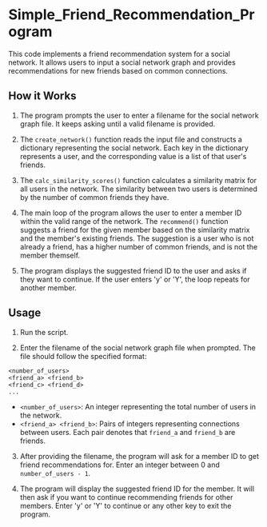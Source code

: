 # Simple_Friend_Recommendation_Program

This code implements a friend recommendation system for a social network. It allows users to input a social network graph and provides recommendations for new friends based on common connections.

## How it Works

1. The program prompts the user to enter a filename for the social network graph file. It keeps asking until a valid filename is provided.

2. The `create_network()` function reads the input file and constructs a dictionary representing the social network. Each key in the dictionary represents a user, and the corresponding value is a list of that user's friends.

3. The `calc_similarity_scores()` function calculates a similarity matrix for all users in the network. The similarity between two users is determined by the number of common friends they have.

4. The main loop of the program allows the user to enter a member ID within the valid range of the network. The `recommend()` function suggests a friend for the given member based on the similarity matrix and the member's existing friends. The suggestion is a user who is not already a friend, has a higher number of common friends, and is not the member themself.

5. The program displays the suggested friend ID to the user and asks if they want to continue. If the user enters 'y' or 'Y', the loop repeats for another member.

## Usage

1. Run the script.

2. Enter the filename of the social network graph file when prompted. The file should follow the specified format:
```
<number_of_users>
<friend_a> <friend_b>
<friend_c> <friend_d>
...
```

- `<number_of_users>`: An integer representing the total number of users in the network.
- `<friend_a> <friend_b>`: Pairs of integers representing connections between users. Each pair denotes that `friend_a` and `friend_b` are friends.

3. After providing the filename, the program will ask for a member ID to get friend recommendations for. Enter an integer between 0 and `number_of_users - 1`.

4. The program will display the suggested friend ID for the member. It will then ask if you want to continue recommending friends for other members. Enter 'y' or 'Y' to continue or any other key to exit the program.
